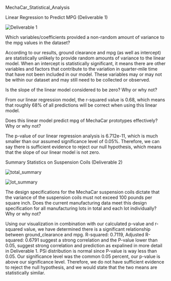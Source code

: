 MechaCar_Statistical_Analysis

Linear Regression to Predict MPG (Deliverable 1)

![Deliverable 1](https://user-images.githubusercontent.com/100803302/173189718-96203467-71d1-43b4-9373-e8ad10b88f33.png)

Which variables/coefficients provided a non-random amount of variance to the mpg values in the dataset?

According to our results, ground clearance and mpg (as well as intercept) are statistically unlikely to provide random amounts of variance to the linear model. When an intercept is statistically significant, it means there are other variables and factors that contribute to the variation in quarter-mile time that have not been included in our model. These variables may or may not be within our dataset and may still need to be collected or observed.

Is the slope of the linear model considered to be zero? Why or why not?

From our linear regression model, the r-squared value is 0.68, which means that roughly 68% of all predictions will be correct when using this linear model. 

Does this linear model predict mpg of MechaCar prototypes effectively? Why or why not?

The p-value of our linear regression analysis is 6.712e-11, which is much smaller than our assumed significance level of 0.05%. Therefore, we can say there is sufficient evidence to reject our null hypothesis, which means that the slope of our linear model is not zero.

Summary Statistics on Suspension Coils (Deliverable 2)

![total_summary](https://user-images.githubusercontent.com/100803302/173189821-aa123613-d58a-4930-b634-ecc018683bd9.png)

![lot_summary](https://user-images.githubusercontent.com/100803302/173189825-dadafac4-15e0-4301-b710-6da027f47fb2.png)

The design specifications for the MechaCar suspension coils dictate that the variance of the suspension coils must not exceed 100 pounds per square inch. Does the current manufacturing data meet this design specification for all manufacturing lots in total and each lot individually? Why or why not?

Using our visualization in combination with our calculated p-value and r-squared value, we have determined there is a significant relationship between ground_clearance and mpg. R-squared:  0.7119,	Adjusted R-squared:  0.6791 suggest a strong correlation and the P-value lower than 0.05, suggest strong correlation and prediction as expalined in more detail in Deliverable 1. PSi distribution is normal since P-value is way less than 0.05. Our significance level was the common 0.05 percent, our p-value is above our significance level. Therefore, we do not have sufficient evidence to reject the null hypothesis, and we would state that the two means are statistically similar.
